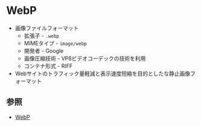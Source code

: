 # WebP
- 画像ファイルフォーマット
  - 拡張子 - `.webp`
  - MIMEタイプ - `image/webp`
  - 開発者 - Google
  - 画像圧縮技術 - VP8ビデオコーデックの技術を利用
  - コンテナ形式 - RIFF
- Webサイトのトラフィック量軽減と表示速度短縮を目的としたな静止画像フォーマット

## 参照
- [WebP](https://ja.wikipedia.org/wiki/WebP)
